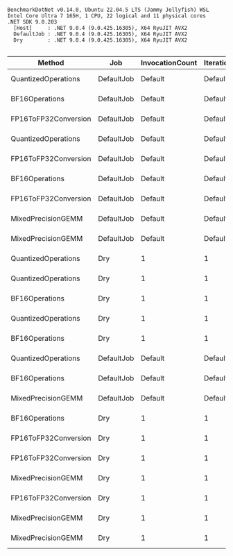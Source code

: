 ```

BenchmarkDotNet v0.14.0, Ubuntu 22.04.5 LTS (Jammy Jellyfish) WSL
Intel Core Ultra 7 165H, 1 CPU, 22 logical and 11 physical cores
.NET SDK 9.0.203
  [Host]     : .NET 9.0.4 (9.0.425.16305), X64 RyuJIT AVX2
  DefaultJob : .NET 9.0.4 (9.0.425.16305), X64 RyuJIT AVX2
  Dry        : .NET 9.0.4 (9.0.425.16305), X64 RyuJIT AVX2


```
| Method               | Job        | InvocationCount | IterationCount | LaunchCount | RunStrategy | UnrollFactor | WarmupCount | MatrixSize | Mean         | Error     | StdDev    | Median       | Gen0     | Gen1     | Gen2     | Allocated  |
|--------------------- |----------- |---------------- |--------------- |------------ |------------ |------------- |------------ |----------- |-------------:|----------:|----------:|-------------:|---------:|---------:|---------:|-----------:|
| QuantizedOperations  | DefaultJob | Default         | Default        | Default     | Default     | 16           | Default     | 128        |     227.3 μs |   6.30 μs |  18.28 μs |     222.8 μs |   6.3477 |        - |        - |   80.34 KB |
| BF16Operations       | DefaultJob | Default         | Default        | Default     | Default     | 16           | Default     | 128        |     254.6 μs |   9.88 μs |  28.67 μs |     245.6 μs |   7.8125 |   0.4883 |        - |   96.34 KB |
| FP16ToFP32Conversion | DefaultJob | Default         | Default        | Default     | Default     | 16           | Default     | 256        |   1,177.1 μs |  97.78 μs | 288.32 μs |   1,163.2 μs |        - |        - |        - |    3.72 KB |
| QuantizedOperations  | DefaultJob | Default         | Default        | Default     | Default     | 16           | Default     | 256        |   1,331.0 μs |  37.23 μs | 106.22 μs |   1,314.1 μs |  82.0313 |  82.0313 |  82.0313 |  320.42 KB |
| FP16ToFP32Conversion | DefaultJob | Default         | Default        | Default     | Default     | 16           | Default     | 512        |   1,500.0 μs |  69.53 μs | 205.00 μs |   1,502.5 μs |        - |        - |        - |    3.72 KB |
| BF16Operations       | DefaultJob | Default         | Default        | Default     | Default     | 16           | Default     | 256        |   1,513.5 μs |  97.61 μs | 287.81 μs |   1,580.3 μs | 123.0469 | 123.0469 | 123.0469 |  384.47 KB |
| FP16ToFP32Conversion | DefaultJob | Default         | Default        | Default     | Default     | 16           | Default     | 128        |   1,576.7 μs | 121.01 μs | 354.89 μs |   1,502.7 μs |        - |        - |        - |    3.73 KB |
| MixedPrecisionGEMM   | DefaultJob | Default         | Default        | Default     | Default     | 16           | Default     | 128        |   1,590.2 μs | 105.89 μs | 298.67 μs |   1,546.3 μs |        - |        - |        - |    5.05 KB |
| MixedPrecisionGEMM   | DefaultJob | Default         | Default        | Default     | Default     | 16           | Default     | 256        |   1,708.9 μs |  81.06 μs | 239.00 μs |   1,678.1 μs |        - |        - |        - |    5.06 KB |
| QuantizedOperations  | Dry        | 1               | 1              | 1           | ColdStart   | 1            | 1           | 128        |   2,346.8 μs |        NA |   0.00 μs |   2,346.8 μs |        - |        - |        - |   81.39 KB |
| QuantizedOperations  | Dry        | 1               | 1              | 1           | ColdStart   | 1            | 1           | 256        |   2,511.1 μs |        NA |   0.00 μs |   2,511.1 μs |        - |        - |        - |  321.39 KB |
| BF16Operations       | Dry        | 1               | 1              | 1           | ColdStart   | 1            | 1           | 128        |   2,579.3 μs |        NA |   0.00 μs |   2,579.3 μs |        - |        - |        - |   97.39 KB |
| QuantizedOperations  | Dry        | 1               | 1              | 1           | ColdStart   | 1            | 1           | 512        |   4,134.7 μs |        NA |   0.00 μs |   4,134.7 μs |        - |        - |        - | 1281.39 KB |
| BF16Operations       | Dry        | 1               | 1              | 1           | ColdStart   | 1            | 1           | 256        |   5,259.4 μs |        NA |   0.00 μs |   5,259.4 μs |        - |        - |        - |  385.39 KB |
| QuantizedOperations  | DefaultJob | Default         | Default        | Default     | Default     | 16           | Default     | 512        |   5,298.6 μs | 173.83 μs | 493.12 μs |   5,222.6 μs | 328.1250 | 328.1250 | 328.1250 | 1280.67 KB |
| BF16Operations       | DefaultJob | Default         | Default        | Default     | Default     | 16           | Default     | 512        |   6,598.6 μs | 220.66 μs | 643.68 μs |   6,608.3 μs | 492.1875 | 492.1875 | 492.1875 | 1536.84 KB |
| MixedPrecisionGEMM   | DefaultJob | Default         | Default        | Default     | Default     | 16           | Default     | 512        |   7,199.9 μs | 139.13 μs | 170.87 μs |   7,178.8 μs |        - |        - |        - |    5.07 KB |
| BF16Operations       | Dry        | 1               | 1              | 1           | ColdStart   | 1            | 1           | 512        |   7,219.1 μs |        NA |   0.00 μs |   7,219.1 μs |        - |        - |        - | 1537.39 KB |
| FP16ToFP32Conversion | Dry        | 1               | 1              | 1           | ColdStart   | 1            | 1           | 512        | 302,575.3 μs |        NA |   0.00 μs | 302,575.3 μs |        - |        - |        - |    6.59 KB |
| FP16ToFP32Conversion | Dry        | 1               | 1              | 1           | ColdStart   | 1            | 1           | 128        | 359,436.5 μs |        NA |   0.00 μs | 359,436.5 μs |        - |        - |        - |    5.65 KB |
| MixedPrecisionGEMM   | Dry        | 1               | 1              | 1           | ColdStart   | 1            | 1           | 512        | 382,959.2 μs |        NA |   0.00 μs | 382,959.2 μs |        - |        - |        - |    7.16 KB |
| FP16ToFP32Conversion | Dry        | 1               | 1              | 1           | ColdStart   | 1            | 1           | 256        | 396,166.6 μs |        NA |   0.00 μs | 396,166.6 μs |        - |        - |        - |    6.59 KB |
| MixedPrecisionGEMM   | Dry        | 1               | 1              | 1           | ColdStart   | 1            | 1           | 128        | 420,493.0 μs |        NA |   0.00 μs | 420,493.0 μs |        - |        - |        - |    8.43 KB |
| MixedPrecisionGEMM   | Dry        | 1               | 1              | 1           | ColdStart   | 1            | 1           | 256        | 433,986.4 μs |        NA |   0.00 μs | 433,986.4 μs |        - |        - |        - |    7.16 KB |

